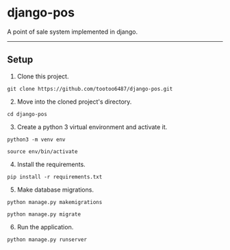# django-pos
A point of sale system implemented in django.

--------------------------------------------
## Setup
1. Clone this project.
```
git clone https://github.com/tootoo6487/django-pos.git
```

2. Move into the cloned project's directory.
```
cd django-pos
```

3. Create a python 3 virtual environment and activate it.
```
python3 -m venv env
```
```
source env/bin/activate
```

4. Install the requirements.
```
pip install -r requirements.txt
```

5. Make database migrations.
```
python manage.py makemigrations
```
```
python manage.py migrate
```

6. Run the application.
```
python manage.py runserver
```
